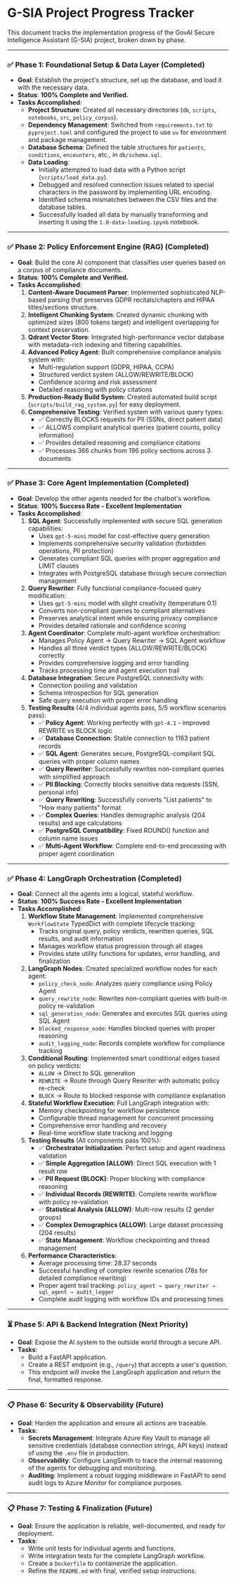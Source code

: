 # G-SIA Project Progress Tracker

This document tracks the implementation progress of the GovAI Secure Intelligence Assistant (G-SIA) project, broken down by phase.

---

### ✅ Phase 1: Foundational Setup & Data Layer (Completed)

*   **Goal**: Establish the project's structure, set up the database, and load it with the necessary data.
*   **Status**: **100% Complete and Verified.**
*   **Tasks Accomplished**:
    *   **Project Structure**: Created all necessary directories (`db`, `scripts`, `notebooks`, `src`, `policy_corpus`).
    *   **Dependency Management**: Switched from `requirements.txt` to `pyproject.toml` and configured the project to use `uv` for environment and package management.
    *   **Database Schema**: Defined the table structures for `patients`, `conditions`, `encounters`, etc., in `db/schema.sql`.
    *   **Data Loading**:
        *   Initially attempted to load data with a Python script (`scripts/load_data.py`).
        *   Debugged and resolved connection issues related to special characters in the password by implementing URL encoding.
        *   Identified schema mismatches between the CSV files and the database tables.
        *   Successfully loaded all data by manually transforming and inserting it using the `1.0-data-loading.ipynb` notebook.

---

### ✅ Phase 2: Policy Enforcement Engine (RAG) (Completed)

*   **Goal**: Build the core AI component that classifies user queries based on a corpus of compliance documents.
*   **Status**: **100% Complete and Verified.**
*   **Tasks Accomplished**:
    1.  **Content-Aware Document Parser**: Implemented sophisticated NLP-based parsing that preserves GDPR recitals/chapters and HIPAA titles/sections structure.
    2.  **Intelligent Chunking System**: Created dynamic chunking with optimized sizes (800 tokens target) and intelligent overlapping for context preservation.
    3.  **Qdrant Vector Store**: Integrated high-performance vector database with metadata-rich indexing and filtering capabilities.
    4.  **Advanced Policy Agent**: Built comprehensive compliance analysis system with:
        *   Multi-regulation support (GDPR, HIPAA, CCPA)
        *   Structured verdict system (ALLOW/REWRITE/BLOCK)
        *   Confidence scoring and risk assessment
        *   Detailed reasoning with policy citations
    5.  **Production-Ready Build System**: Created automated build script (`scripts/build_rag_system.py`) for easy deployment.
    6.  **Comprehensive Testing**: Verified system with various query types:
        *   ✅ Correctly BLOCKS requests for PII (SSNs, direct patient data)
        *   ✅ ALLOWS compliant analytical queries (patient counts, policy information)
        *   ✅ Provides detailed reasoning and compliance citations
        *   ✅ Processes 366 chunks from 196 policy sections across 3 documents

---

### ✅ Phase 3: Core Agent Implementation (Completed)

*   **Goal**: Develop the other agents needed for the chatbot's workflow.
*   **Status**: **100% Success Rate - Excellent Implementation**
*   **Tasks Accomplished**:
    1.  **SQL Agent**: Successfully implemented with secure SQL generation capabilities:
        *   Uses `gpt-5-mini` model for cost-effective query generation
        *   Implements comprehensive security validation (forbidden operations, PII protection)
        *   Generates compliant SQL queries with proper aggregation and LIMIT clauses
        *   Integrates with PostgreSQL database through secure connection management
    2.  **Query Rewriter**: Fully functional compliance-focused query modification:
        *   Uses `gpt-5-mini` model with slight creativity (temperature 0.1)
        *   Converts non-compliant queries to compliant alternatives
        *   Preserves analytical intent while ensuring privacy compliance
        *   Provides detailed rationale and confidence scoring
    3.  **Agent Coordinator**: Complete multi-agent workflow orchestration:
        *   Manages Policy Agent → Query Rewriter → SQL Agent workflow
        *   Handles all three verdict types (ALLOW/REWRITE/BLOCK) correctly
        *   Provides comprehensive logging and error handling
        *   Tracks processing time and agent execution trail
    4.  **Database Integration**: Secure PostgreSQL connectivity with:
        *   Connection pooling and validation
        *   Schema introspection for SQL generation
        *   Safe query execution with proper error handling
    5.  **Testing Results** (4/4 individual agents pass, 5/5 workflow scenarios pass):
        *   ✅ **Policy Agent**: Working perfectly with `gpt-4.1` - improved REWRITE vs BLOCK logic
        *   ✅ **Database Connection**: Stable connection to 1163 patient records
        *   ✅ **SQL Agent**: Generates secure, PostgreSQL-compliant SQL queries with proper column names
        *   ✅ **Query Rewriter**: Successfully rewrites non-compliant queries with simplified approach
        *   ✅ **PII Blocking**: Correctly blocks sensitive data requests (SSN, personal info)
        *   ✅ **Query Rewriting**: Successfully converts "List patients" to "How many patients" format
        *   ✅ **Complex Queries**: Handles demographic analysis (204 results) and age calculations
        *   ✅ **PostgreSQL Compatibility**: Fixed ROUND() function and column name issues
        *   ✅ **Multi-Agent Workflow**: Complete end-to-end processing with proper agent coordination

---

### ✅ Phase 4: LangGraph Orchestration (Completed)

*   **Goal**: Connect all the agents into a logical, stateful workflow.
*   **Status**: **100% Success Rate - Excellent Implementation**
*   **Tasks Accomplished**:
    1.  **Workflow State Management**: Implemented comprehensive `WorkflowState` TypedDict with complete lifecycle tracking:
        *   Tracks original query, policy verdicts, rewritten queries, SQL results, and audit information
        *   Manages workflow status progression through all stages
        *   Provides state utility functions for updates, error handling, and finalization
    2.  **LangGraph Nodes**: Created specialized workflow nodes for each agent:
        *   `policy_check_node`: Analyzes query compliance using Policy Agent
        *   `query_rewrite_node`: Rewrites non-compliant queries with built-in policy re-validation
        *   `sql_generation_node`: Generates and executes SQL queries using SQL Agent
        *   `blocked_response_node`: Handles blocked queries with proper reasoning
        *   `audit_logging_node`: Records complete workflow for compliance tracking
    3.  **Conditional Routing**: Implemented smart conditional edges based on policy verdicts:
        *   `ALLOW` → Direct to SQL generation
        *   `REWRITE` → Route through Query Rewriter with automatic policy re-check
        *   `BLOCK` → Route to blocked response with compliance explanation
    4.  **Stateful Workflow Execution**: Full LangGraph integration with:
        *   Memory checkpointing for workflow persistence
        *   Configurable thread management for concurrent processing
        *   Comprehensive error handling and recovery
        *   Real-time workflow state tracking and logging
    5.  **Testing Results** (All components pass 100%):
        *   ✅ **Orchestrator Initialization**: Perfect setup and agent readiness validation
        *   ✅ **Simple Aggregation (ALLOW)**: Direct SQL execution with 1 result row
        *   ✅ **PII Request (BLOCK)**: Proper blocking with compliance reasoning
        *   ✅ **Individual Records (REWRITE)**: Complete rewrite workflow with policy re-validation
        *   ✅ **Statistical Analysis (ALLOW)**: Multi-row results (2 gender groups)
        *   ✅ **Complex Demographics (ALLOW)**: Large dataset processing (204 results)
        *   ✅ **State Management**: Workflow checkpointing and thread management
    6.  **Performance Characteristics**:
        *   Average processing time: 28.37 seconds
        *   Successful handling of complex rewrite scenarios (78s for detailed compliance rewriting)
        *   Proper agent trail tracking: `policy_agent → query_rewriter → sql_agent → audit_logger`
        *   Complete audit logging with workflow IDs and processing times

---

### ⏳ Phase 5: API & Backend Integration (Next Priority)

*   **Goal**: Expose the AI system to the outside world through a secure API.
*   **Tasks**:
    *   Build a FastAPI application.
    *   Create a REST endpoint (e.g., `/query`) that accepts a user's question.
    *   This endpoint will invoke the LangGraph application and return the final, formatted response.

---

### 📋 Phase 6: Security & Observability (Future)

*   **Goal**: Harden the application and ensure all actions are traceable.
*   **Tasks**:
    *   **Secrets Management**: Integrate Azure Key Vault to manage all sensitive credentials (database connection strings, API keys) instead of using the `.env` file in production.
    *   **Observability**: Configure LangSmith to trace the internal reasoning of the agents for debugging and monitoring.
    *   **Auditing**: Implement a robust logging middleware in FastAPI to send audit logs to Azure Monitor for compliance purposes.

---

### 📋 Phase 7: Testing & Finalization (Future)

*   **Goal**: Ensure the application is reliable, well-documented, and ready for deployment.
*   **Tasks**:
    *   Write unit tests for individual agents and functions.
    *   Write integration tests for the complete LangGraph workflow.
    *   Create a `Dockerfile` to containerize the application.
    *   Refine the `README.md` with final, verified setup instructions.
